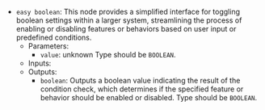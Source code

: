 - `easy boolean`: This node provides a simplified interface for toggling boolean settings within a larger system, streamlining the process of enabling or disabling features or behaviors based on user input or predefined conditions.
    - Parameters:
        - `value`: unknown Type should be `BOOLEAN`.
    - Inputs:
    - Outputs:
        - `boolean`: Outputs a boolean value indicating the result of the condition check, which determines if the specified feature or behavior should be enabled or disabled. Type should be `BOOLEAN`.
